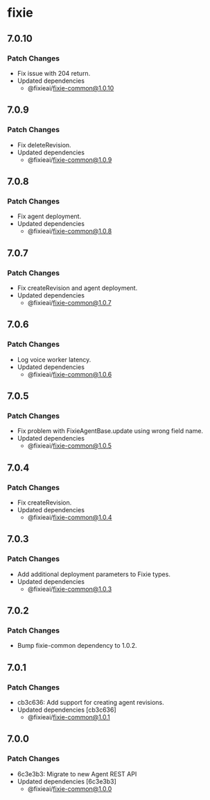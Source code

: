 # fixie

## 7.0.10

### Patch Changes

- Fix issue with 204 return.
- Updated dependencies
  - @fixieai/fixie-common@1.0.10

## 7.0.9

### Patch Changes

- Fix deleteRevision.
- Updated dependencies
  - @fixieai/fixie-common@1.0.9

## 7.0.8

### Patch Changes

- Fix agent deployment.
- Updated dependencies
  - @fixieai/fixie-common@1.0.8

## 7.0.7

### Patch Changes

- Fix createRevision and agent deployment.
- Updated dependencies
  - @fixieai/fixie-common@1.0.7

## 7.0.6

### Patch Changes

- Log voice worker latency.
- Updated dependencies
  - @fixieai/fixie-common@1.0.6

## 7.0.5

### Patch Changes

- Fix problem with FixieAgentBase.update using wrong field name.
- Updated dependencies
  - @fixieai/fixie-common@1.0.5

## 7.0.4

### Patch Changes

- Fix createRevision.
- Updated dependencies
  - @fixieai/fixie-common@1.0.4

## 7.0.3

### Patch Changes

- Add additional deployment parameters to Fixie types.
- Updated dependencies
  - @fixieai/fixie-common@1.0.3

## 7.0.2

### Patch Changes

- Bump fixie-common dependency to 1.0.2.

## 7.0.1

### Patch Changes

- cb3c636: Add support for creating agent revisions.
- Updated dependencies [cb3c636]
  - @fixieai/fixie-common@1.0.1

## 7.0.0

### Patch Changes

- 6c3e3b3: Migrate to new Agent REST API
- Updated dependencies [6c3e3b3]
  - @fixieai/fixie-common@1.0.0
